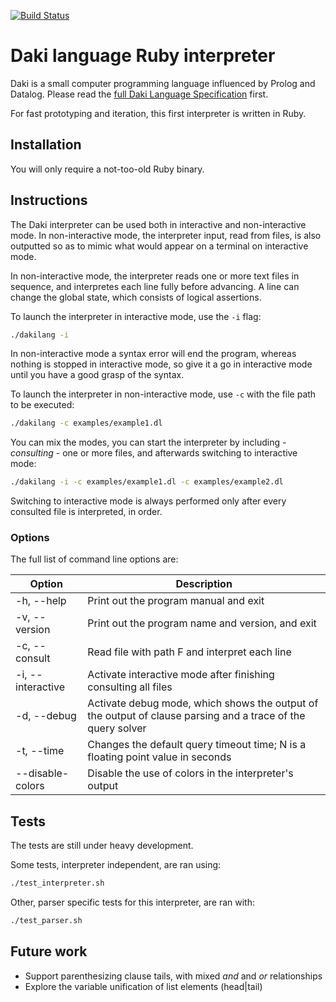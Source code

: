 [![Build Status](https://travis-ci.org/gonmf/dakilang.svg?branch=master)](https://travis-ci.org/gonmf/dakilang)

# Daki language Ruby interpreter

Daki is a small computer programming language influenced by Prolog and Datalog. Please read the [full Daki Language Specification](https://macro.win/dakilang/spec_0.html) first.

For fast prototyping and iteration, this first interpreter is written in Ruby.

## Installation

You will only require a not-too-old Ruby binary.

## Instructions

The Daki interpreter can be used both in interactive and non-interactive mode. In non-interactive mode, the interpreter input, read from files, is also outputted so as to mimic what would appear on a terminal on interactive mode.

In non-interactive mode, the interpreter reads one or more text files in sequence, and interpretes each line fully before advancing. A line can change the global state, which consists of logical assertions.

To launch the interpreter in interactive mode, use the `-i` flag:

```sh
./dakilang -i
```

In non-interactive mode a syntax error will end the program, whereas nothing is stopped in interactive mode, so give it a go in interactive mode until you have a good grasp of the syntax.

To launch the interpreter in non-interactive mode, use `-c` with the file path to be executed:

```sh
./dakilang -c examples/example1.dl
```

You can mix the modes, you can start the interpreter by including - _consulting_ - one or more files, and afterwards switching to interactive mode:

```sh
./dakilang -i -c examples/example1.dl -c examples/example2.dl
```

Switching to interactive mode is always performed only after every consulted file is interpreted, in order.

### Options

The full list of command line options are:

Option | Description
------ | -----------
-h, --help | Print out the program manual and exit
-v, --version | Print out the program name and version, and exit
-c, --consult | Read file with path F and interpret each line
-i, --interactive | Activate interactive mode after finishing consulting all files
-d, --debug | Activate debug mode, which shows the output of the output of clause parsing and a trace of the query solver
-t, --time | Changes the default query timeout time; N is a floating point value in seconds
--disable-colors | Disable the use of colors in the interpreter's output

## Tests

The tests are still under heavy development.

Some tests, interpreter independent, are ran using:

```bash
./test_interpreter.sh
```

Other, parser specific tests for this interpreter, are ran with:

```bash
./test_parser.sh
```

## Future work

- Support parenthesizing clause tails, with mixed _and_ and _or_ relationships
- Explore the variable unification of list elements \(head\|tail\)
